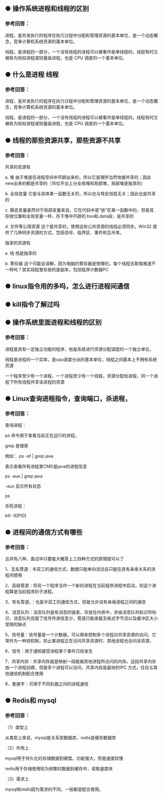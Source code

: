 <h2>●   操作系统进程和线程的区别 </h2><h3>参考回答：</h3> <div>  进程，是并发执行的程序在执行过程中分配和管理资源的基本单位，是一个动态概念，竞争计算机系统资源的基本单位。 </div> <p>  线程，是进程的一部分，一个没有线程的进程可以被看作是单线程的。线程有时又被称为轻权进程或轻量级进程，也是 CPU 调度的一个基本单位。 </p><h2>●   什么是进程 线程 </h2><h3>参考回答：</h3> <div>  进程，是并发执行的程序在执行过程中分配和管理资源的基本单位，是一个动态概念，竞争计算机系统资源的基本单位。 </div> <p>  线程，是进程的一部分，一个没有线程的进程可以被看作是单线程的。线程有时又被称为轻权进程或轻量级进程，也是 CPU 调度的一个基本单位。 </p><h2>●   线程的那些资源共享，那些资源不共享 </h2><h3>参考回答：</h3> <div>  共享的资源有 </div> <p>  a. 堆  由于堆是在进程空间中开辟出来的，所以它是理所当然地被共享的；因此new出来的都是共享的（16位平台上分全局堆和局部堆，局部堆是独享的） </p> <p>  b. 全局变量 它是与具体某一函数无关的，所以也与特定线程无关；因此也是共享的 </p> <p>  c. 静态变量虽然对于局部变量来说，它在代码中是“放”在某一函数中的，但是其存放位置和全局变量一样，存于堆中开辟的.bss和.data段，是共享的 </p> <p>  d. 文件等公用资源  这个是共享的，使用这些公共资源的线程必须同步。Win32 提供了几种同步资源的方式，包括信号、临界区、事件和互斥体。 </p> <p>  独享的资源有 </p> <p>  a. 栈 栈是独享的 </p> <p>  b. 寄存器  这个可能会误解，因为电脑的寄存器是物理的，每个线程去取值难道不一样吗？其实线程里存放的是副本，包括程序计数器PC </p><h2>●    linux指令用的多吗，怎么进行进程间通信 </h2><h2>●    kill指令了解过吗 </h2><h2>●   操作系统里面进程和线程的区别 </h2><h3>参考回答：</h3> <div>  进程是具有一定独立功能的程序，他是系统进行资源分配调度的一个独立单位， </div> <p>  线程是进程的一个实体，是cpu调度分派的基本单位，线程之间基本上不拥有系统资源 </p> <p>  一个程序至少有一个进程，一个进程至少有一个线程，资源分配给进程，同一个进程下所有线程共享该进程的资源 </p><h2>●   Linux查询进程指令，查询端口，杀进程， </h2><h3>参考回答：</h3> <div>  查询进程： </div> <p>  ps 命令用于查看当前正在运行的进程。 </p> <p>  grep 是搜索 </p> <p>  例如： ps -ef | grep java </p> <p>  表示查看所有进程里CMD是java的进程信息 </p> <p>  ps -aux | grep java </p> <p>  -aux 显示所有状态 </p> <p>  ps </p> <p>  杀死进程： </p> <p>  kill -9[PID] </p><h2>●   进程间的通信方式有哪些 </h2><h3>参考回答：</h3> <div>  总共有八种，面试中只要能大概答上三四种方式的原理就可以了 </div> <p>  1、无名管道：半双工的通信方式，数据只能单向流动且只能在具有亲缘关系的进程间使用 </p> <p>  2、高级管道：将另一个程序当作一个新的进程在当前程序进程中启动，则这个进程算是当前程序的子进程， </p> <p>  3、有名管道，：也是半双工的通信方式，但是允许没有亲缘进程之间的通信 </p> <p>  4、消息队列：消息队列是有消息的链表，存放在内核中，并由消息队列标识符标识，消息队列克服了信号传递信息少，管道只能承载无格式字节流以及缓冲区大小受限的缺点 </p> <p>  5、信号量：信号量是一个计数器，可以用来控制多个进程对共享资源的访问，它常作为一种锁机制，防止某进程正在访问共享资源时，其他进程也访问该资源， </p> <p>  6、信号：用于通知接受进程某个事件已经发生 </p> <p>  7、共享内存：共享内存就是映射一段能被其他进程所访问的内存。这段共享内存由一个进程创建，但是多个进程可以访问，共享内存是最快的IPC 方式，往往与其他通信机制配合使用 </p> <p>  8、套接字：可用于不同机器之间的进程通信 </p>
<h2>●   Redis和 mysql </h2><h3>参考回答：</h3> <div>  （1）类型上 </div> <p>  从类型上来说，mysql是关系型数据库，redis是缓存数据库 </p> <p>  （2）作用上 </p> <p>  mysql用于持久化的存储数据到硬盘，功能强大，但是速度较慢 </p> <p>  redis用于存储使用较为频繁的数据到缓存中，读取速度快 </p> <p>  （3）需求上 </p> <p>  mysql和redis因为需求的不同，一般都是配合使用。 </p>
